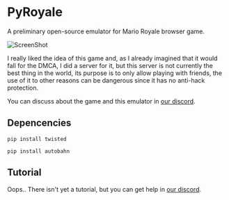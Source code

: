 # PyRoyale
A preliminary open-source emulator for Mario Royale browser game.

![ScreenShot](https://i.imgur.com/4gpGSLs.png)

I really liked the idea of this game and, as I already imagined that it would fall for the DMCA, I did a server for it, but this server is not currently the best thing in the world, its purpose is to only allow playing with friends, the use of it to other reasons can be dangerous since it has no anti-hack protection.

You can discuss about the game and this emulator in [our discord](https://discord.gg/63SBFj).

## Depencencies
<code>pip install twisted</code>

<code>pip install autobahn</code>

## Tutorial
Oops.. There isn't yet a tutorial, but you can get help in [our discord](https://discord.gg/63SBFj).
